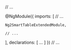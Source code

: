 // ...

@NgModule({
  imports: [
    // ...
    
    Ng2SmartTableExtendedModule,
    
    // ...
  ],
  declarations: [ ... ]
})
// ...
